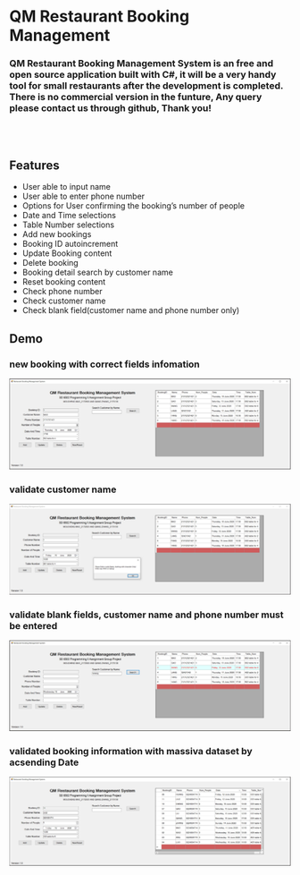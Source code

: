 # QM Restaurant Booking Management 
### QM Restaurant Booking Management System is an free and open source application built with C#, it will be a very handy tool for small restaurants after the development is completed. There is no commercial version in the funture, Any query please contact us through github, Thank you!

<br>
<br>

## Features
*	User able to input name
*	User able to enter phone number
*	Options for User confirming the booking’s number of people
*	Date and Time selections
*	Table Number selections
*	Add new bookings
*	Booking ID autoincrement 
*	Update Booking content
*	Delete booking 
*	Booking detail search by customer name
*	Reset booking content
*	Check phone number 
*	Check customer name
*	Check blank field(customer name and phone number only)


## Demo
### new booking with correct fields infomation
![](https://github.com/haganmao/C--Lab-Tasks/blob/master/FinalProject/demo1.JPG)
<br>

### validate customer name
![](https://github.com/haganmao/C--Lab-Tasks/blob/master/FinalProject/demo2.JPG)
<br>

### validate blank fields, customer name and phone number must be entered
![](https://github.com/haganmao/C--Lab-Tasks/blob/master/FinalProject/demo3.JPG)
<br>

### validated booking information with massiva dataset by acsending Date
![](https://github.com/haganmao/C--Lab-Tasks/blob/master/FinalProject/demo4.JPG)

